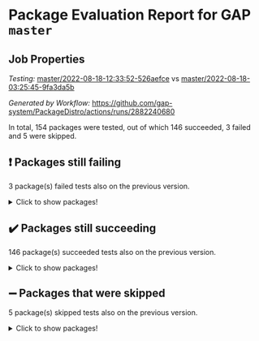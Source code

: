 # Package Evaluation Report for GAP `master`

## Job Properties

*Testing:* [master/2022-08-18-12:33:52-526aefce](https://github.com/gap-system/PackageDistro/blob/data/reports/master/2022-08-18-12:33:52-526aefce) vs [master/2022-08-18-03:25:45-9fa3da5b](https://github.com/gap-system/PackageDistro/blob/data/reports/master/2022-08-18-03:25:45-9fa3da5b)

*Generated by Workflow:* https://github.com/gap-system/PackageDistro/actions/runs/2882240680

In total, 154 packages were tested, out of which 146 succeeded, 3 failed and 5 were skipped.

## :exclamation: Packages still failing

3 package(s) failed tests also on the previous version.
<details><summary>Click to show packages!</summary>

- francy 1.2.4 [(failure)](https://github.com/gap-system/PackageDistro/runs/7898361072?check_suite_focus=true)
- packagemanager 1.2 [(failure)](https://github.com/gap-system/PackageDistro/runs/7898368240?check_suite_focus=true)
- recog 1.3.2 [(failure)](https://github.com/gap-system/PackageDistro/runs/7898370036?check_suite_focus=true)
</details>

## :heavy_check_mark: Packages still succeeding

146 package(s) succeeded tests also on the previous version.
<details><summary>Click to show packages!</summary>

- 4ti2interface 2022.08-03 [(success)](https://github.com/gap-system/PackageDistro/runs/7898355176?check_suite_focus=true)
- ace 5.5 [(success)](https://github.com/gap-system/PackageDistro/runs/7898355347?check_suite_focus=true)
- aclib 1.3.2 [(success)](https://github.com/gap-system/PackageDistro/runs/7898355552?check_suite_focus=true)
- agt 0.2 [(success)](https://github.com/gap-system/PackageDistro/runs/7898355725?check_suite_focus=true)
- alnuth 3.2.1 [(success)](https://github.com/gap-system/PackageDistro/runs/7898355894?check_suite_focus=true)
- anupq 3.2.6 [(success)](https://github.com/gap-system/PackageDistro/runs/7898356038?check_suite_focus=true)
- atlasrep 2.1.4 [(success)](https://github.com/gap-system/PackageDistro/runs/7898356154?check_suite_focus=true)
- autodoc 2022.07.10 [(success)](https://github.com/gap-system/PackageDistro/runs/7898356285?check_suite_focus=true)
- automata 1.15 [(success)](https://github.com/gap-system/PackageDistro/runs/7898356410?check_suite_focus=true)
- automgrp 1.3.2 [(success)](https://github.com/gap-system/PackageDistro/runs/7898356528?check_suite_focus=true)
- autpgrp 1.11 [(success)](https://github.com/gap-system/PackageDistro/runs/7898356718?check_suite_focus=true)
- cap 2022.08-05 [(success)](https://github.com/gap-system/PackageDistro/runs/7898356850?check_suite_focus=true)
- caratinterface 2.3.4 [(success)](https://github.com/gap-system/PackageDistro/runs/7898356961?check_suite_focus=true)
- cddinterface 2022.08.11 [(success)](https://github.com/gap-system/PackageDistro/runs/7898357123?check_suite_focus=true)
- circle 1.6.5 [(success)](https://github.com/gap-system/PackageDistro/runs/7898357246?check_suite_focus=true)
- classicpres 1.22 [(success)](https://github.com/gap-system/PackageDistro/runs/7898357369?check_suite_focus=true)
- cohomolo 1.6.10 [(success)](https://github.com/gap-system/PackageDistro/runs/7898357543?check_suite_focus=true)
- congruence 1.2.4 [(success)](https://github.com/gap-system/PackageDistro/runs/7898357691?check_suite_focus=true)
- corelg 1.56 [(success)](https://github.com/gap-system/PackageDistro/runs/7898357824?check_suite_focus=true)
- crime 1.6 [(success)](https://github.com/gap-system/PackageDistro/runs/7898357947?check_suite_focus=true)
- crisp 1.4.5 [(success)](https://github.com/gap-system/PackageDistro/runs/7898358173?check_suite_focus=true)
- crypting 0.10 [(success)](https://github.com/gap-system/PackageDistro/runs/7898358313?check_suite_focus=true)
- cryst 4.1.25 [(success)](https://github.com/gap-system/PackageDistro/runs/7898358465?check_suite_focus=true)
- crystcat 1.1.10 [(success)](https://github.com/gap-system/PackageDistro/runs/7898358592?check_suite_focus=true)
- ctbllib 1.3.4 [(success)](https://github.com/gap-system/PackageDistro/runs/7898358728?check_suite_focus=true)
- cubefree 1.19 [(success)](https://github.com/gap-system/PackageDistro/runs/7898358885?check_suite_focus=true)
- curlinterface 2.2.3 [(success)](https://github.com/gap-system/PackageDistro/runs/7898359004?check_suite_focus=true)
- cvec 2.7.6 [(success)](https://github.com/gap-system/PackageDistro/runs/7898359103?check_suite_focus=true)
- datastructures 0.2.7 [(success)](https://github.com/gap-system/PackageDistro/runs/7898359188?check_suite_focus=true)
- deepthought 1.0.5 [(success)](https://github.com/gap-system/PackageDistro/runs/7898359324?check_suite_focus=true)
- design 1.7 [(success)](https://github.com/gap-system/PackageDistro/runs/7898359433?check_suite_focus=true)
- difsets 2.3.1 [(success)](https://github.com/gap-system/PackageDistro/runs/7898359543?check_suite_focus=true)
- digraphs 1.5.3 [(success)](https://github.com/gap-system/PackageDistro/runs/7898359675?check_suite_focus=true)
- edim 1.3.5 [(success)](https://github.com/gap-system/PackageDistro/runs/7898359781?check_suite_focus=true)
- example 4.3.2 [(success)](https://github.com/gap-system/PackageDistro/runs/7898359904?check_suite_focus=true)
- examplesforhomalg 2022.08-02 [(success)](https://github.com/gap-system/PackageDistro/runs/7898359996?check_suite_focus=true)
- factint 1.6.3 [(success)](https://github.com/gap-system/PackageDistro/runs/7898360114?check_suite_focus=true)
- ferret 1.0.8 [(success)](https://github.com/gap-system/PackageDistro/runs/7898360211?check_suite_focus=true)
- fga 1.4.0 [(success)](https://github.com/gap-system/PackageDistro/runs/7898360305?check_suite_focus=true)
- fining 1.5 [(success)](https://github.com/gap-system/PackageDistro/runs/7898360424?check_suite_focus=true)
- float 1.0.3 [(success)](https://github.com/gap-system/PackageDistro/runs/7898360540?check_suite_focus=true)
- format 1.4.3 [(success)](https://github.com/gap-system/PackageDistro/runs/7898360618?check_suite_focus=true)
- forms 1.2.8 [(success)](https://github.com/gap-system/PackageDistro/runs/7898360721?check_suite_focus=true)
- fplsa 1.2.5 [(success)](https://github.com/gap-system/PackageDistro/runs/7898360844?check_suite_focus=true)
- fr 2.4.10 [(success)](https://github.com/gap-system/PackageDistro/runs/7898360962?check_suite_focus=true)
- fwtree 1.3 [(success)](https://github.com/gap-system/PackageDistro/runs/7898361183?check_suite_focus=true)
- gapdoc 1.6.6 [(success)](https://github.com/gap-system/PackageDistro/runs/7898361332?check_suite_focus=true)
- gauss 2022.08-04 [(success)](https://github.com/gap-system/PackageDistro/runs/7898361453?check_suite_focus=true)
- gaussforhomalg 2022.08-02 [(success)](https://github.com/gap-system/PackageDistro/runs/7898361575?check_suite_focus=true)
- gbnp 1.0.5 [(success)](https://github.com/gap-system/PackageDistro/runs/7898361704?check_suite_focus=true)
- generalizedmorphismsforcap 2022.05-01 [(success)](https://github.com/gap-system/PackageDistro/runs/7898361820?check_suite_focus=true)
- genss 1.6.7 [(success)](https://github.com/gap-system/PackageDistro/runs/7898361932?check_suite_focus=true)
- gradedmodules 2022.08-02 [(success)](https://github.com/gap-system/PackageDistro/runs/7898362049?check_suite_focus=true)
- gradedringforhomalg 2022.08-02 [(success)](https://github.com/gap-system/PackageDistro/runs/7898362193?check_suite_focus=true)
- grape 4.8.5 [(success)](https://github.com/gap-system/PackageDistro/runs/7898362283?check_suite_focus=true)
- groupoids 1.71 [(success)](https://github.com/gap-system/PackageDistro/runs/7898362377?check_suite_focus=true)
- grpconst 2.6.2 [(success)](https://github.com/gap-system/PackageDistro/runs/7898362470?check_suite_focus=true)
- guarana 0.96.3 [(success)](https://github.com/gap-system/PackageDistro/runs/7898362580?check_suite_focus=true)
- guava 3.16 [(success)](https://github.com/gap-system/PackageDistro/runs/7898362677?check_suite_focus=true)
- hap 1.47 [(success)](https://github.com/gap-system/PackageDistro/runs/7898362762?check_suite_focus=true)
- hapcryst 0.1.15 [(success)](https://github.com/gap-system/PackageDistro/runs/7898362912?check_suite_focus=true)
- hecke 1.5.3 [(success)](https://github.com/gap-system/PackageDistro/runs/7898363005?check_suite_focus=true)
- help 3.5 [(success)](https://github.com/gap-system/PackageDistro/runs/7898363104?check_suite_focus=true)
- homalg 2022.08-03 [(success)](https://github.com/gap-system/PackageDistro/runs/7898363200?check_suite_focus=true)
- homalgtocas 2022.08-02 [(success)](https://github.com/gap-system/PackageDistro/runs/7898363296?check_suite_focus=true)
- idrel 2.44 [(success)](https://github.com/gap-system/PackageDistro/runs/7898363398?check_suite_focus=true)
- images 1.3.1 [(success)](https://github.com/gap-system/PackageDistro/runs/7898363508?check_suite_focus=true)
- intpic 0.3.0 [(success)](https://github.com/gap-system/PackageDistro/runs/7898363608?check_suite_focus=true)
- io 4.7.2 [(success)](https://github.com/gap-system/PackageDistro/runs/7898363728?check_suite_focus=true)
- io_forhomalg 2022.08-03 [(success)](https://github.com/gap-system/PackageDistro/runs/7898363849?check_suite_focus=true)
- irredsol 1.4.3 [(success)](https://github.com/gap-system/PackageDistro/runs/7898363949?check_suite_focus=true)
- json 2.1.0 [(success)](https://github.com/gap-system/PackageDistro/runs/7898364085?check_suite_focus=true)
- jupyterkernel 1.4.1 [(success)](https://github.com/gap-system/PackageDistro/runs/7898364200?check_suite_focus=true)
- jupyterviz 1.5.6 [(success)](https://github.com/gap-system/PackageDistro/runs/7898364300?check_suite_focus=true)
- kan 1.34 [(success)](https://github.com/gap-system/PackageDistro/runs/7898364431?check_suite_focus=true)
- kbmag 1.5.9 [(success)](https://github.com/gap-system/PackageDistro/runs/7898364564?check_suite_focus=true)
- laguna 3.9.5 [(success)](https://github.com/gap-system/PackageDistro/runs/7898364699?check_suite_focus=true)
- liealgdb 2.2.1 [(success)](https://github.com/gap-system/PackageDistro/runs/7898364826?check_suite_focus=true)
- liepring 2.7 [(success)](https://github.com/gap-system/PackageDistro/runs/7898365008?check_suite_focus=true)
- liering 2.4.2 [(success)](https://github.com/gap-system/PackageDistro/runs/7898365092?check_suite_focus=true)
- linearalgebraforcap 2022.08-03 [(success)](https://github.com/gap-system/PackageDistro/runs/7898365202?check_suite_focus=true)
- localizeringforhomalg 2022.08-02 [(success)](https://github.com/gap-system/PackageDistro/runs/7898365311?check_suite_focus=true)
- loops 3.4.2 [(success)](https://github.com/gap-system/PackageDistro/runs/7898365402?check_suite_focus=true)
- lpres 1.0.3 [(success)](https://github.com/gap-system/PackageDistro/runs/7898365538?check_suite_focus=true)
- majoranaalgebras 1.4 [(success)](https://github.com/gap-system/PackageDistro/runs/7898365673?check_suite_focus=true)
- mapclass 1.4.5 [(success)](https://github.com/gap-system/PackageDistro/runs/7898365771?check_suite_focus=true)
- matgrp 0.70 [(success)](https://github.com/gap-system/PackageDistro/runs/7898365878?check_suite_focus=true)
- matricesforhomalg 2022.08-02 [(success)](https://github.com/gap-system/PackageDistro/runs/7898365990?check_suite_focus=true)
- modisom 2.5.3 [(success)](https://github.com/gap-system/PackageDistro/runs/7898366169?check_suite_focus=true)
- modulepresentationsforcap 2022.08-02 [(success)](https://github.com/gap-system/PackageDistro/runs/7898366357?check_suite_focus=true)
- modules 2022.08-03 [(success)](https://github.com/gap-system/PackageDistro/runs/7898366520?check_suite_focus=true)
- monoidalcategories 2022.08-03 [(success)](https://github.com/gap-system/PackageDistro/runs/7898366725?check_suite_focus=true)
- nconvex 2020.11-04 [(success)](https://github.com/gap-system/PackageDistro/runs/7898367021?check_suite_focus=true)
- nilmat 1.4.2 [(success)](https://github.com/gap-system/PackageDistro/runs/7898367251?check_suite_focus=true)
- nock 1.5 [(success)](https://github.com/gap-system/PackageDistro/runs/7898367380?check_suite_focus=true)
- normalizinterface 1.3.4 [(success)](https://github.com/gap-system/PackageDistro/runs/7898367502?check_suite_focus=true)
- nq 2.5.8 [(success)](https://github.com/gap-system/PackageDistro/runs/7898367644?check_suite_focus=true)
- numericalsgps 1.3.1 [(success)](https://github.com/gap-system/PackageDistro/runs/7898367804?check_suite_focus=true)
- openmath 11.5.1 [(success)](https://github.com/gap-system/PackageDistro/runs/7898367939?check_suite_focus=true)
- orb 4.8.5 [(success)](https://github.com/gap-system/PackageDistro/runs/7898368103?check_suite_focus=true)
- patternclass 2.4.2 [(success)](https://github.com/gap-system/PackageDistro/runs/7898368392?check_suite_focus=true)
- permut 2.0.4 [(success)](https://github.com/gap-system/PackageDistro/runs/7898368552?check_suite_focus=true)
- polenta 1.3.10 [(success)](https://github.com/gap-system/PackageDistro/runs/7898368696?check_suite_focus=true)
- polymaking 0.8.6 [(success)](https://github.com/gap-system/PackageDistro/runs/7898368845?check_suite_focus=true)
- primgrp 3.4.2 [(success)](https://github.com/gap-system/PackageDistro/runs/7898369011?check_suite_focus=true)
- profiling 2.5.0 [(success)](https://github.com/gap-system/PackageDistro/runs/7898369168?check_suite_focus=true)
- qpa 1.34 [(success)](https://github.com/gap-system/PackageDistro/runs/7898369341?check_suite_focus=true)
- quagroup 1.8.3 [(success)](https://github.com/gap-system/PackageDistro/runs/7898369481?check_suite_focus=true)
- radiroot 2.9 [(success)](https://github.com/gap-system/PackageDistro/runs/7898369601?check_suite_focus=true)
- rcwa 4.7.0 [(success)](https://github.com/gap-system/PackageDistro/runs/7898369761?check_suite_focus=true)
- rds 1.8 [(success)](https://github.com/gap-system/PackageDistro/runs/7898369901?check_suite_focus=true)
- repndecomp 1.2.1 [(success)](https://github.com/gap-system/PackageDistro/runs/7898370169?check_suite_focus=true)
- repsn 3.1.0 [(success)](https://github.com/gap-system/PackageDistro/runs/7898370305?check_suite_focus=true)
- resclasses 4.7.3 [(success)](https://github.com/gap-system/PackageDistro/runs/7898370463?check_suite_focus=true)
- sco 2022.08-02 [(success)](https://github.com/gap-system/PackageDistro/runs/7898370601?check_suite_focus=true)
- scscp 2.3.1 [(success)](https://github.com/gap-system/PackageDistro/runs/7898370725?check_suite_focus=true)
- semigroups 5.0.2 [(success)](https://github.com/gap-system/PackageDistro/runs/7898370872?check_suite_focus=true)
- sglppow 2.2 [(success)](https://github.com/gap-system/PackageDistro/runs/7898371013?check_suite_focus=true)
- sgpviz 0.999.5 [(success)](https://github.com/gap-system/PackageDistro/runs/7898371136?check_suite_focus=true)
- simpcomp 2.1.14 [(success)](https://github.com/gap-system/PackageDistro/runs/7898371272?check_suite_focus=true)
- singular 2020.12.18 [(success)](https://github.com/gap-system/PackageDistro/runs/7898371420?check_suite_focus=true)
- sla 1.5.3 [(success)](https://github.com/gap-system/PackageDistro/runs/7898371519?check_suite_focus=true)
- smallgrp 1.5 [(success)](https://github.com/gap-system/PackageDistro/runs/7898371655?check_suite_focus=true)
- smallsemi 0.6.13 [(success)](https://github.com/gap-system/PackageDistro/runs/7898371758?check_suite_focus=true)
- sonata 2.9.4 [(success)](https://github.com/gap-system/PackageDistro/runs/7898371882?check_suite_focus=true)
- sophus 1.27 [(success)](https://github.com/gap-system/PackageDistro/runs/7898371980?check_suite_focus=true)
- spinsym 1.5.2 [(success)](https://github.com/gap-system/PackageDistro/runs/7898372094?check_suite_focus=true)
- standardff 0.9.4 [(success)](https://github.com/gap-system/PackageDistro/runs/7898372211?check_suite_focus=true)
- symbcompcc 1.3.2 [(success)](https://github.com/gap-system/PackageDistro/runs/7898372348?check_suite_focus=true)
- thelma 1.3 [(success)](https://github.com/gap-system/PackageDistro/runs/7898372477?check_suite_focus=true)
- tomlib 1.2.9 [(success)](https://github.com/gap-system/PackageDistro/runs/7898372595?check_suite_focus=true)
- toolsforhomalg 2022.08-02 [(success)](https://github.com/gap-system/PackageDistro/runs/7898372690?check_suite_focus=true)
- toric 1.9.5 [(success)](https://github.com/gap-system/PackageDistro/runs/7898372809?check_suite_focus=true)
- toricvarieties 2022.07.13 [(success)](https://github.com/gap-system/PackageDistro/runs/7898372936?check_suite_focus=true)
- transgrp 3.6.3 [(success)](https://github.com/gap-system/PackageDistro/runs/7898373050?check_suite_focus=true)
- ugaly 4.0.3 [(success)](https://github.com/gap-system/PackageDistro/runs/7898373180?check_suite_focus=true)
- unipot 1.5 [(success)](https://github.com/gap-system/PackageDistro/runs/7898373284?check_suite_focus=true)
- unitlib 4.1.0 [(success)](https://github.com/gap-system/PackageDistro/runs/7898373387?check_suite_focus=true)
- utils 0.76 [(success)](https://github.com/gap-system/PackageDistro/runs/7898373526?check_suite_focus=true)
- uuid 0.7 [(success)](https://github.com/gap-system/PackageDistro/runs/7898373638?check_suite_focus=true)
- walrus 0.9991 [(success)](https://github.com/gap-system/PackageDistro/runs/7898373772?check_suite_focus=true)
- wedderga 4.10.2 [(success)](https://github.com/gap-system/PackageDistro/runs/7898373890?check_suite_focus=true)
- xmod 2.88 [(success)](https://github.com/gap-system/PackageDistro/runs/7898373975?check_suite_focus=true)
- xmodalg 1.22 [(success)](https://github.com/gap-system/PackageDistro/runs/7898374074?check_suite_focus=true)
- yangbaxter 0.10.1 [(success)](https://github.com/gap-system/PackageDistro/runs/7898374158?check_suite_focus=true)
- zeromqinterface 0.14 [(success)](https://github.com/gap-system/PackageDistro/runs/7898374236?check_suite_focus=true)
</details>

## :heavy_minus_sign: Packages that were skipped

5 package(s) skipped tests also on the previous version.
<details><summary>Click to show packages!</summary>

- browse 1.8.14 [(skipped)](https://github.com/gap-system/PackageDistro/runs/7898160902?check_suite_focus=true)
- itc 1.5.1 [(skipped)](https://github.com/gap-system/PackageDistro/runs/7898160902?check_suite_focus=true)
- polycyclic 2.16 [(skipped)](https://github.com/gap-system/PackageDistro/runs/7898160902?check_suite_focus=true)
- ringsforhomalg 2022.07-01 [(skipped)](https://github.com/gap-system/PackageDistro/runs/7898160902?check_suite_focus=true)
- xgap 4.31 [(skipped)](https://github.com/gap-system/PackageDistro/runs/7898160902?check_suite_focus=true)
</details>

